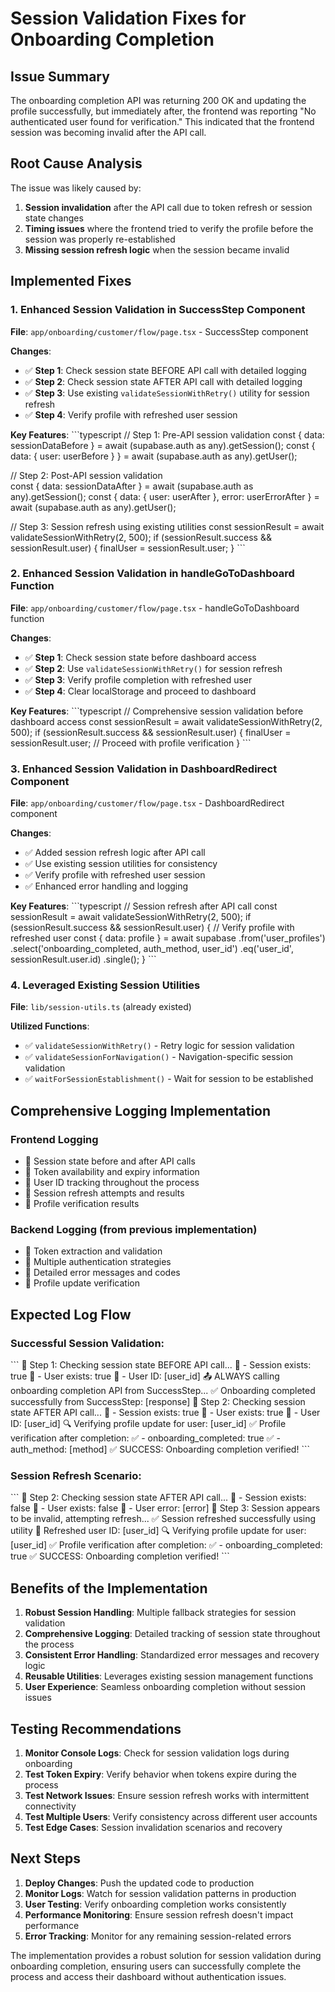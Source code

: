 # Session Validation Fixes for Onboarding Completion

## Issue Summary
The onboarding completion API was returning 200 OK and updating the profile successfully, but immediately after, the frontend was reporting "No authenticated user found for verification." This indicated that the frontend session was becoming invalid after the API call.

## Root Cause Analysis
The issue was likely caused by:
1. **Session invalidation** after the API call due to token refresh or session state changes
2. **Timing issues** where the frontend tried to verify the profile before the session was properly re-established
3. **Missing session refresh logic** when the session became invalid

## Implemented Fixes

### 1. Enhanced Session Validation in SuccessStep Component

**File**: `app/onboarding/customer/flow/page.tsx` - SuccessStep component

**Changes**:
- ✅ **Step 1**: Check session state BEFORE API call with detailed logging
- ✅ **Step 2**: Check session state AFTER API call with detailed logging  
- ✅ **Step 3**: Use existing `validateSessionWithRetry()` utility for session refresh
- ✅ **Step 4**: Verify profile with refreshed user session

**Key Features**:
\`\`\`typescript
// Step 1: Pre-API session validation
const { data: sessionDataBefore } = await (supabase.auth as any).getSession();
const { data: { user: userBefore } } = await (supabase.auth as any).getUser();

// Step 2: Post-API session validation  
const { data: sessionDataAfter } = await (supabase.auth as any).getSession();
const { data: { user: userAfter }, error: userErrorAfter } = await (supabase.auth as any).getUser();

// Step 3: Session refresh using existing utilities
const sessionResult = await validateSessionWithRetry(2, 500);
if (sessionResult.success && sessionResult.user) {
  finalUser = sessionResult.user;
}
\`\`\`

### 2. Enhanced Session Validation in handleGoToDashboard Function

**File**: `app/onboarding/customer/flow/page.tsx` - handleGoToDashboard function

**Changes**:
- ✅ **Step 1**: Check session state before dashboard access
- ✅ **Step 2**: Use `validateSessionWithRetry()` for session refresh
- ✅ **Step 3**: Verify profile completion with refreshed user
- ✅ **Step 4**: Clear localStorage and proceed to dashboard

**Key Features**:
\`\`\`typescript
// Comprehensive session validation before dashboard access
const sessionResult = await validateSessionWithRetry(2, 500);
if (sessionResult.success && sessionResult.user) {
  finalUser = sessionResult.user;
  // Proceed with profile verification
}
\`\`\`

### 3. Enhanced Session Validation in DashboardRedirect Component

**File**: `app/onboarding/customer/flow/page.tsx` - DashboardRedirect component

**Changes**:
- ✅ Added session refresh logic after API call
- ✅ Use existing session utilities for consistency
- ✅ Verify profile with refreshed user session
- ✅ Enhanced error handling and logging

**Key Features**:
\`\`\`typescript
// Session refresh after API call
const sessionResult = await validateSessionWithRetry(2, 500);
if (sessionResult.success && sessionResult.user) {
  // Verify profile with refreshed user
  const { data: profile } = await supabase
    .from('user_profiles')
    .select('onboarding_completed, auth_method, user_id')
    .eq('user_id', sessionResult.user.id)
    .single();
}
\`\`\`

### 4. Leveraged Existing Session Utilities

**File**: `lib/session-utils.ts` (already existed)

**Utilized Functions**:
- ✅ `validateSessionWithRetry()` - Retry logic for session validation
- ✅ `validateSessionForNavigation()` - Navigation-specific session validation
- ✅ `waitForSessionEstablishment()` - Wait for session to be established

## Comprehensive Logging Implementation

### Frontend Logging
- 🔐 Session state before and after API calls
- 🔐 Token availability and expiry information
- 🔐 User ID tracking throughout the process
- 🔐 Session refresh attempts and results
- 🔐 Profile verification results

### Backend Logging (from previous implementation)
- 🔐 Token extraction and validation
- 🔐 Multiple authentication strategies
- 🔐 Detailed error messages and codes
- 🔐 Profile update verification

## Expected Log Flow

### Successful Session Validation:
\`\`\`
🔐 Step 1: Checking session state BEFORE API call...
🔐 - Session exists: true
🔐 - User exists: true
🔐 - User ID: [user_id]
📤 ALWAYS calling onboarding completion API from SuccessStep...
✅ Onboarding completed successfully from SuccessStep: [response]
🔐 Step 2: Checking session state AFTER API call...
🔐 - Session exists: true
🔐 - User exists: true
🔐 - User ID: [user_id]
🔍 Verifying profile update for user: [user_id]
✅ Profile verification after completion:
✅ - onboarding_completed: true
✅ - auth_method: [method]
✅ SUCCESS: Onboarding completion verified!
\`\`\`

### Session Refresh Scenario:
\`\`\`
🔐 Step 2: Checking session state AFTER API call...
🔐 - Session exists: false
🔐 - User exists: false
🔐 - User error: [error]
🔐 Step 3: Session appears to be invalid, attempting refresh...
✅ Session refreshed successfully using utility
🔐 Refreshed user ID: [user_id]
🔍 Verifying profile update for user: [user_id]
✅ Profile verification after completion:
✅ - onboarding_completed: true
✅ SUCCESS: Onboarding completion verified!
\`\`\`

## Benefits of the Implementation

1. **Robust Session Handling**: Multiple fallback strategies for session validation
2. **Comprehensive Logging**: Detailed tracking of session state throughout the process
3. **Consistent Error Handling**: Standardized error messages and recovery logic
4. **Reusable Utilities**: Leverages existing session management functions
5. **User Experience**: Seamless onboarding completion without session issues

## Testing Recommendations

1. **Monitor Console Logs**: Check for session validation logs during onboarding
2. **Test Token Expiry**: Verify behavior when tokens expire during the process
3. **Test Network Issues**: Ensure session refresh works with intermittent connectivity
4. **Test Multiple Users**: Verify consistency across different user accounts
5. **Test Edge Cases**: Session invalidation scenarios and recovery

## Next Steps

1. **Deploy Changes**: Push the updated code to production
2. **Monitor Logs**: Watch for session validation patterns in production
3. **User Testing**: Verify onboarding completion works consistently
4. **Performance Monitoring**: Ensure session refresh doesn't impact performance
5. **Error Tracking**: Monitor for any remaining session-related errors

The implementation provides a robust solution for session validation during onboarding completion, ensuring users can successfully complete the process and access their dashboard without authentication issues.
